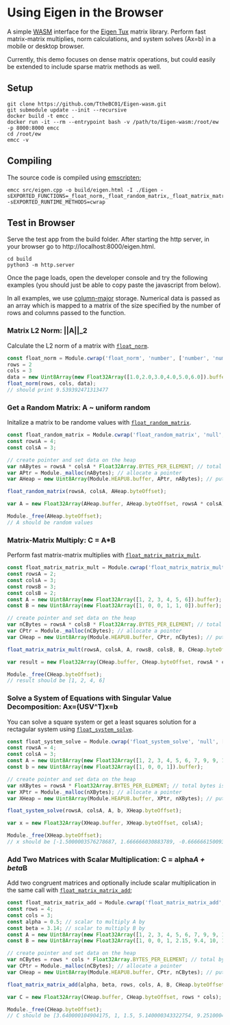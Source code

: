 # Using Eigen in the Browser

A simple [WASM](https://webassembly.org/) interface for the [Eigen Tux](https://eigen.tuxfamily.org/) matrix library. Perform fast matrix-matrix multiplies, norm calculations, and system solves (Ax=b) in a mobile or desktop browser. 

Currently, this demo focuses on dense matrix operations, but could easily be extended to include sparse matrix methods as well. 

## Setup

```shell
git clone https://github.com/TtheBC01/Eigen-wasm.git
git submodule update --init --recursive
docker build -t emcc .
docker run -it --rm --entrypoint bash -v /path/to/Eigen-wasm:/root/ew -p 8000:8000 emcc
cd /root/ew
emcc -v
```

## Compiling

The source code is compiled using [emscripten](https://emscripten.org/);

```shell
emcc src/eigen.cpp -o build/eigen.html -I ./Eigen -sEXPORTED_FUNCTIONS=_float_norm,_float_random_matrix,_float_matrix_matrix_mult,_float_system_solve,_float_matrix_matrix_add,_free -sEXPORTED_RUNTIME_METHODS=cwrap
```

## Test in Browser

Serve the test app from the build folder. After starting the http server, in your browser go to http://localhost:8000/eigen.html. 

```shell
cd build
python3 -m http.server
```

Once the page loads, open the developer console and try the following examples (you should just be able to copy paste the javascript from below). 

In all examples, we use [column-major](https://en.wikipedia.org/wiki/Row-_and_column-major_order) storage. Numerical data is passed as an array which is mapped to 
a matrix of the size specified by the number of rows and columns passed to the function. 

### Matrix L2 Norm: ||A||_2

Calculate the L2 norm of a matrix with [`float_norm`](/src/eigen.cpp#L8).

```javascript
const float_norm = Module.cwrap('float_norm', 'number', ['number', 'number', 'array']);
rows = 2
cols = 3
data = new Uint8Array(new Float32Array([1.0,2.0,3.0,4.0,5.0,6.0]).buffer);
float_norm(rows, cols, data);
// should print 9.539392471313477
```

### Get a Random Matrix: A ~ uniform random

Initalize a matrix to be randome values with [`float_random_matrix`](/src/eigen.cpp#L15).

```javascript
const float_random_matrix = Module.cwrap('float_random_matrix', 'null', ['number', 'number'])
const rowsA = 4;
const colsA = 3;

// create pointer and set data on the heap
var nABytes = rowsA * colsA * Float32Array.BYTES_PER_ELEMENT; // total bytes is number of matrix elements times bytes per element
var APtr = Module._malloc(nABytes); // allocate a pointer
var AHeap = new Uint8Array(Module.HEAPU8.buffer, APtr, nABytes); // put it on the heap

float_random_matrix(rowsA, colsA, AHeap.byteOffset);

var A = new Float32Array(AHeap.buffer, AHeap.byteOffset, rowsA * colsA);

Module._free(AHeap.byteOffset);
// A should be random values
```

### Matrix-Matrix Multiply: C = A*B

Perform fast matrix-matrix multiplies with [`float_matrix_matrix_mult`](/src/eigen.cpp#L21).

```javascript
const float_matrix_matrix_mult = Module.cwrap('float_matrix_matrix_mult', 'null', ['number', 'number', 'array', 'number', 'number', 'array'])
const rowsA = 2;
const colsA = 3;
const rowsB = 3;
const colsB = 2;
const A = new Uint8Array(new Float32Array([1, 2, 3, 4, 5, 6]).buffer);
const B = new Uint8Array(new Float32Array([1, 0, 0, 1, 1, 0]).buffer);

// create pointer and set data on the heap
var nCBytes = rowsA * colsB * Float32Array.BYTES_PER_ELEMENT; // total bytes is number of matrix elements times bytes per element
var CPtr = Module._malloc(nCBytes); // allocate a pointer
var CHeap = new Uint8Array(Module.HEAPU8.buffer, CPtr, nCBytes); // put it on the heap

float_matrix_matrix_mult(rowsA, colsA, A, rowsB, colsB, B, CHeap.byteOffset);

var result = new Float32Array(CHeap.buffer, CHeap.byteOffset, rowsA * colsB );

Module._free(CHeap.byteOffset);
// result should be [1, 2, 4, 6]
```

### Solve a System of Equations with Singular Value Decomposition: Ax=(USV^T)x=b

You can solve a square system or get a least squares solution for a rectagular system using [`float_system_solve`](/src/eigen.cpp#L31).

```javascript
const float_system_solve = Module.cwrap('float_system_solve', 'null', ['number', 'number', 'array', 'array'])
const rowsA = 4;
const colsA = 3;
const A = new Uint8Array(new Float32Array([1, 2, 3, 4, 5, 6, 7, 9, 9, 10, 11, 12]).buffer);
const b = new Uint8Array(new Float32Array([1, 0, 0, 1]).buffer);

// create pointer and set data on the heap
var nXBytes = rowsA * Float32Array.BYTES_PER_ELEMENT; // total bytes is number of matrix elements times bytes per element
var XPtr = Module._malloc(nXBytes); // allocate a pointer
var XHeap = new Uint8Array(Module.HEAPU8.buffer, XPtr, nXBytes); // put it on the heap

float_system_solve(rowsA, colsA, A, b, XHeap.byteOffset);

var x = new Float32Array(XHeap.buffer, XHeap.byteOffset, colsA);

Module._free(XHeap.byteOffset);
// x should be [-1.5000003576278687, 1.666666030883789, -0.6666661500930786]
```

### Add Two Matrices with Scalar Multiplication: C = alpha*A + beta*B

Add two congruent matrices and optionally include scalar multiplication in the same call with
[`float_matrix_matrix_add`](/src/eigen.cpp#L39);

```javascript
const float_matrix_matrix_add = Module.cwrap('float_matrix_matrix_add', 'null', ['number', 'number', 'number', 'number', 'array', 'array'])
const rows = 4;
const cols = 3;
const alpha = 0.5; // scalar to multiply A by
const beta = 3.14; // scalar to multiply B by
const A = new Uint8Array(new Float32Array([1, 2, 3, 4, 5, 6, 7, 9, 9, 10, 11, 12]).buffer);
const B = new Uint8Array(new Float32Array([1, 0, 0, 1, 2.15, 9.4, 10, 123, 0.33, 44, 0.1, 12]).buffer);

// create pointer and set data on the heap
var nCBytes = rows * cols * Float32Array.BYTES_PER_ELEMENT; // total bytes is number of matrix elements times bytes per element
var CPtr = Module._malloc(nCBytes); // allocate a pointer
var CHeap = new Uint8Array(Module.HEAPU8.buffer, CPtr, nCBytes); // put it on the heap

float_matrix_matrix_add(alpha, beta, rows, cols, A, B, CHeap.byteOffset);

var C = new Float32Array(CHeap.buffer, CHeap.byteOffset, rows * cols);

Module._free(CHeap.byteOffset);
// C should be [3.640000104904175, 1, 1.5, 5.140000343322754, 9.25100040435791, 32.51599884033203, 34.900001525878906, 390.7200012207031, 5.536200046539307, 143.16000366210938, 5.814000129699707, 43.68000030517578]
```